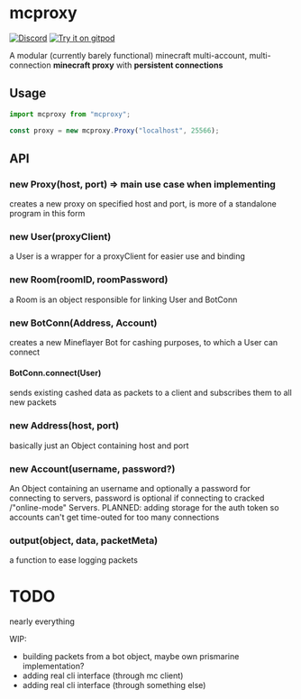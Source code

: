 # mcproxy

[![Discord](https://img.shields.io/badge/chat-on%20discord-brightgreen.svg)](https://discord.gg/GsEFRM8) [![Try it on gitpod](https://img.shields.io/badge/try-on%20gitpod-brightgreen.svg)](https://gitpod.io/#https://github.com/Rob9315/mcproxy)

A modular (currently barely functional) minecraft multi-account, multi-connection **minecraft proxy** with **persistent connections**

## Usage

```js
import mcproxy from "mcproxy";

const proxy = new mcproxy.Proxy("localhost", 25566);
```

## API

### new Proxy(host, port) => main use case when implementing

creates a new proxy on specified host and port, is more of a standalone program in this form

### new User(proxyClient)

a User is a wrapper for a proxyClient for easier use and binding

### new Room(roomID, roomPassword)

a Room is an object responsible for linking User and BotConn

### new BotConn(Address, Account)

creates a new Mineflayer Bot for cashing purposes, to which a User can connect

#### BotConn.connect(User)

sends existing cashed data as packets to a client and subscribes them to all new packets

### new Address(host, port)

basically just an Object containing host and port

### new Account(username, password?)

An Object containing an username and optionally a password for connecting to servers, password is optional if connecting to cracked /"online-mode" Servers.
PLANNED: adding storage for the auth token so accounts can't get time-outed for too many connections

### output(object, data, packetMeta)

a function to ease logging packets

# TODO

nearly everything

WIP:

- building packets from a bot object, maybe own prismarine implementation?
- adding real cli interface (through mc client)
- adding real cli interface (through something else)
